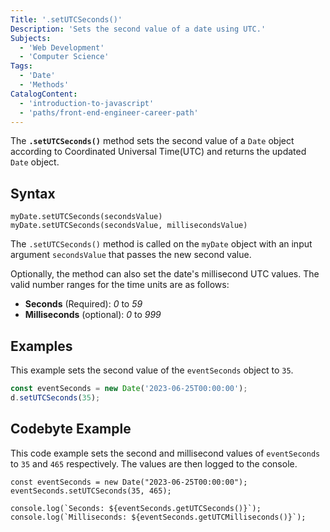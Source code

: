 ```yaml
---
Title: '.setUTCSeconds()'
Description: 'Sets the second value of a date using UTC.'
Subjects:
  - 'Web Development'
  - 'Computer Science'
Tags:
  - 'Date'
  - 'Methods'
CatalogContent:
  - 'introduction-to-javascript'
  - 'paths/front-end-engineer-career-path'
---
```


The **`.setUTCSeconds()`** method sets the second value of a `Date` object according to Coordinated Universal Time(UTC) and returns the updated `Date` object.

## Syntax

```
myDate.setUTCSeconds(secondsValue)
myDate.setUTCSeconds(secondsValue, millisecondsValue)
```
The `.setUTCSeconds()` method is called on the `myDate` object with an input argument `secondsValue` that passes the new second value.

Optionally, the method can also set the date's millisecond UTC values. The valid number ranges for the time units are as follows:

- **Seconds** (Required): _0_ to _59_
- **Milliseconds** (optional): _0_ to _999_

## Examples

This example sets the second value of the `eventSeconds` object to `35`.

```javascript
const eventSeconds = new Date('2023-06-25T00:00:00');
d.setUTCSeconds(35);
```

## Codebyte Example

This code example sets the second and millisecond values of `eventSeconds` to `35` and `465` respectively. The values are then logged to the console.

```codebyte/javascript
const eventSeconds = new Date("2023-06-25T00:00:00");
eventSeconds.setUTCSeconds(35, 465);

console.log(`Seconds: ${eventSeconds.getUTCSeconds()}`);
console.log(`Milliseconds: ${eventSeconds.getUTCMilliseconds()}`);
```